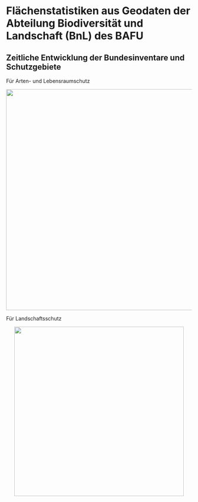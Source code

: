 # Flächenstatistiken aus Geodaten der Abteilung Biodiversität und Landschaft (BnL) des BAFU

## Zeitliche Entwicklung der Bundesinventare und Schutzgebiete

Für Arten- und Lebensraumschutz
<p align="center">
  <img width="600" src="https://github.com/BnL-GIS-Leitungsstelle/Indikator-Parallel-Calculation-Python/blob/master/doc/img/05_ResultA.png">
</p>


Für Landschaftsschutz
<p align="center">
  <img width="460" src="https://github.com/BnL-GIS-Leitungsstelle/Indikator-Parallel-Calculation-Python/blob/master/doc/img/doc/img/05_ResultB.png">
</p>
